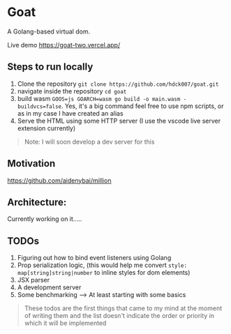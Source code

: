 # Goat

A Golang-based virtual dom.

Live demo https://goat-two.vercel.app/

## Steps to run locally
1. Clone the repository `git clone https://github.com/hdck007/goat.git`
2. navigate inside the repository `cd goat`
3. build wasm `GOOS=js GOARCH=wasm go build -o main.wasm -buildvcs=false`. Yes, it's a big command feel free to use npm scripts, or as in my case I have created an alias
4. Serve the HTML using some HTTP server (I use the vscode live server extension currently)

> Note: I will soon develop a dev server for this

## Motivation
https://github.com/aidenybai/million

## Architecture:

Currently working on it.....

## TODOs
1. Figuring out how to bind event listeners using Golang
2. Prop serialization logic, (this would help me convert `style: map[string]string|number` to inline styles for dom elements)
3. JSX parser
4. A development server
5. Some benchmarking --> At least starting with some basics

> These todos are the first things that came to my mind at the moment of writing them and the list doesn't indicate the order or priority in which it will be implemented
